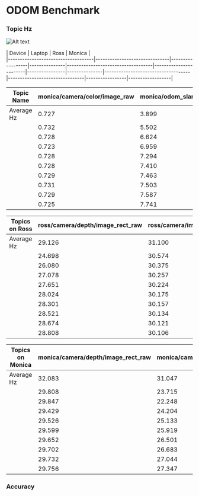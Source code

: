 # ODOM Benchmark

### Topic Hz
![Alt text](image/ross-camera-image-rect-raw-hz.png) 

| Device                             |                               Laptop                             |                                                 Ross                                         |                                    Monica                                                                |         
|------------------------------------|-------------------------------|------------------|---------------|------------------------------------|------------------------|----------------|---------------|------------------------------------|--------------------------------|-----------------|------------------|

| Topic Name                         | monica/camera/color/image_raw | monica/odom_slam | ross/imu/data | 
|------------------------------------|-------------------------------|------------------|---------------|
| Average Hz                         | 0.727                         | 3.899            | 9.596         |
|                                    | 0.732                         | 5.502            | 35.587        |                           
|                                    | 0.728                         | 6.624            | 25.863        |
|                                    | 0.723                         | 6.959            | 20.384        |
|                                    | 0.728                         | 7.294            | 16.824        |
|                                    | 0.728                         | 7.410            | 14.533        |
|                                    | 0.729                         | 7.463            | 13.123        |
|                                    | 0.731                         | 7.503            | 12.257        |
|                                    | 0.729                         | 7.587            | 11.555        |
|                                    | 0.725                         | 7.741            | 11.023        |

| Topics on Ross | ross/camera/depth/image_rect_raw   | ross/camera/image_raw  | ross/odom_slam | ross/imu/data |
|----------------|------------------------------------|------------------------|----------------|---------------|
| Average Hz     | 29.126                             | 31.100                 | 4.788          | 220.370       |
|                | 24.698                             | 30.574                 | 5.593          | 209.922       |
|                | 26.080                             | 30.375                 | 5.900          | 206.442       |
|                | 27.078                             | 30.257                 | 6.216          | 204.697       |
|                | 27.651                             | 30.224                 | 6.411          | 203.653       |
|                | 28.024                             | 30.175                 | 6.605          | 202.953       |
|                | 28.301                             | 30.157                 | 6.695          | 202.459       |
|                | 28.521                             | 30.134                 | 6.782          | 202.085       |
|                | 28.674                             | 30.121                 | 6.836          | 201.796       |
|                | 28.808                             | 30.106                 | 6.902          | 201.560       |

| Topics on Monica | monica/camera/depth/image_rect_raw | monica/camera/color/image_raw | monica/imu/data | monica/odom_slam |
|------------------|------------------------------------|-------------------------------|-----------------|------------------|
| Average Hz       | 32.083                             | 31.047                        | 177.315         | 1.023            |
|                  | 29.808                             | 23.715                        | 175.338         | 2.542            |
|                  | 29.847                             | 22.248                        | 143.487         | 2.568            |
|                  |  29.429                            | 24.204                        | 156.943         | 3.589            |
|                  | 29.526                             | 25.133                        | 147.658         | 4.196            |
|                  | 29.599                             | 25.919                        | 158.849         | 4.439            |
|                  | 29.652                             | 26.501                        | 164.364         | 4.355            |
|                  | 29.702                             | 26.683                        | 166.555         | 4.026            |
|                  | 29.732                             | 27.044                        | 170.110         | 4.168            |
|                  | 29.756                             | 27.347                        | 172.965         | 4.523            |

### Accuracy
